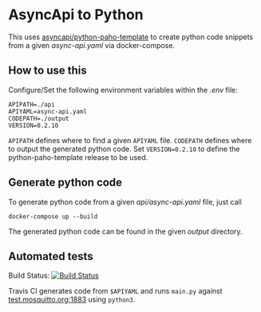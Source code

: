 # AsyncApi to Python
This uses [asyncapi/python-paho-template](https://github.com/asyncapi/python-paho-template)
to create python code snippets from a given *async-api.yaml* via docker-compose.

## How to use this
Configure/Set the following environment variables within the *.env* file:

    APIPATH=./api
    APIYAML=async-api.yaml
    CODEPATH=./output
    VERSION=0.2.10

`APIPATH` defines where to find a given `APIYAML` file. `CODEPATH` defines where
to output the generated python code. Set `VERSION=0.2.10` to define the 
python-paho-template release to be used.

## Generate python code
To generate python code from a given *api/async-api.yaml* file, just call

    docker-compose up --build

The generated python code can be found in the given *output* directory.

## Automated tests

Build Status: [![Build Status](https://app.travis-ci.com/mxklb/asyncapi-to-python.svg?branch=master)](https://app.travis-ci.com/mxklb/asyncapi-to-python)

Travis CI generates code from `$APIYAML` and runs `main.py` against [test.mosquitto.org:1883](http://test.mosquitto.org) using `python3`.
